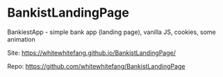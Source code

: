 # BankistLandingPage
BankiestApp - simple bank app (landing page), vanilla JS, cookies, some animation

Site:
https://whitewhitefang.github.io/BankistLandingPage/

Repo: 
https://github.com/whitewhitefang/BankistLandingPage
